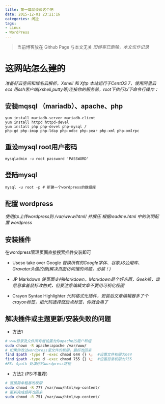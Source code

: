 ```yaml
---
title: 第一篇就谈谈这个吧
date: 2015-12-01 23:21:16
categories: 闲扯
tags: 
- Linux
- WordPress
---
```


> 当前博客放在 Github Page 与本文无关 _旧博客已删除，本文仅作记录_

<!--more-->

# ~~这网站怎么建的~~

_准备好云空间和域名云解析，Xshell 和 Xftp_
_本站运行于CentOS 7，使用阿里云ecs_
_用ssh客户端(xshell,putty等)连接你的服务器，root下执行以下命令行操作：_

## 安装mqsql （mariadb）、apache、php

```shell
yum install mariadb-server mariadb-client
yum install httpd httpd-devel
yum install php php-devel php-mysql /
php-gd php-imap php-ldap php-odbc php-pear php-xml php-xmlrpc
```

## 重设mysql root用户密码

```shell
mysqladmin -u root password 'PASSWORD'
```

## 登陆mysql

```shell
mysql -u root -p # 新建一个wordpress的数据库
```

## 配置 wordpress

_使用ftp上传wordpress到 /var/www/html/ 并解压_
_根据readme.html 中的说明配置 wordpress_

## 安装插件

在wordpress管理页面直接搜索插件安装即可

* Useso take over Google
  _替换所有的Google字体、谷歌JS公用库、Gravatar头像的源(解决页面访问慢的问题，必装！)_

* JP Markdown
  _使页面支持Markdown，Markdown是个好东西，Geek嘛，谁愿意拿着鼠标改格式，但要注意编辑文章不要用可视化视图_

* Crayon Syntax Highlighter
  _代码格式化插件，安装后文章编辑器多了个crayon标签，把代码选择然后点标签，你就会用了_

## 解决插件或主题更新/安装失败的问题

* 方法1

```sh
# www目录及文件所有者设置为你apache的用户和组
sudo chown -R apache:apache /var/www/
# 如果你改过wordpress里文件的权限，最好改回来
find $path -type f -exec chmod 644 {} \;  #设置文件权限为644
find $path -type d -exec chmod 755 {} \;  #设置目录权限为755
#PS: $path 处填你的wordpress路径
```

* 方法2 (PS:不推荐)

```sh
# 直接简单粗暴改权限
sudo chmod -R 777 /var/www/html/wp-content/
# 更新完成后再改回来
sudo chmod -R 751 /var/www/html/wp-content/
```